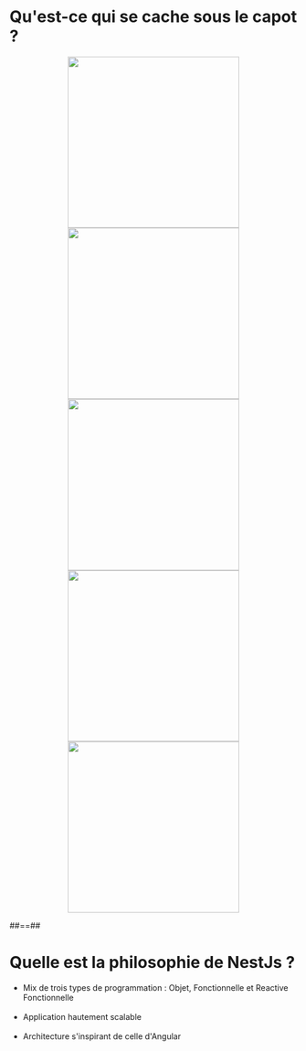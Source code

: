 # Qu'est-ce qui se cache sous le capot ?

<p align="center">
    <img src="assets/images/school/02-bootstraping/webpack.png" width="300px"/>
    <img src="assets/images/school/02-bootstraping/typescript.png" width="300px"/>
    <img src="assets/images/school/02-bootstraping/express.png" width="300px"/>
    <img src="assets/images/school/02-bootstraping/fastify.jpg" width="300px"/>
    <img src="assets/images/school/02-bootstraping/jest.png" width="300px"/>
</p>
##==##

# Quelle est la philosophie de NestJs ?

-   Mix de trois types de programmation : Objet, Fonctionnelle et Reactive Fonctionnelle<br/><br/>
-   Application hautement scalable<br/><br/>
-   Architecture s'inspirant de celle d'Angular<br/><br/>
